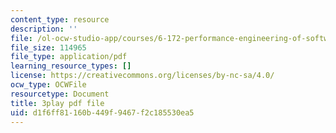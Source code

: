 ```yaml
---
content_type: resource
description: ''
file: /ol-ocw-studio-app/courses/6-172-performance-engineering-of-software-systems-fall-2018/d1f6ff81160b449f9467f2c185530ea5_SS5KfIFzfEE.pdf
file_size: 114965
file_type: application/pdf
learning_resource_types: []
license: https://creativecommons.org/licenses/by-nc-sa/4.0/
ocw_type: OCWFile
resourcetype: Document
title: 3play pdf file
uid: d1f6ff81-160b-449f-9467-f2c185530ea5
---
```

